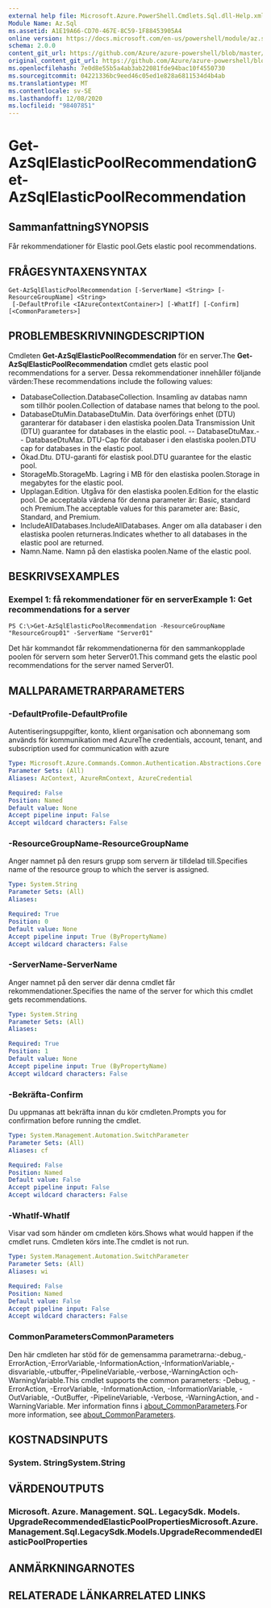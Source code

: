 ```yaml
---
external help file: Microsoft.Azure.PowerShell.Cmdlets.Sql.dll-Help.xml
Module Name: Az.Sql
ms.assetid: A1E19A66-CD70-467E-8C59-1F88453905A4
online version: https://docs.microsoft.com/en-us/powershell/module/az.sql/get-azsqlelasticpoolrecommendation
schema: 2.0.0
content_git_url: https://github.com/Azure/azure-powershell/blob/master/src/Sql/Sql/help/Get-AzSqlElasticPoolRecommendation.md
original_content_git_url: https://github.com/Azure/azure-powershell/blob/master/src/Sql/Sql/help/Get-AzSqlElasticPoolRecommendation.md
ms.openlocfilehash: 7e0d8e55b5a4ab3ab22081fde94bac10f4550730
ms.sourcegitcommit: 04221336bc9eed46c05ed1e828a6811534d4b4ab
ms.translationtype: MT
ms.contentlocale: sv-SE
ms.lasthandoff: 12/08/2020
ms.locfileid: "98407851"
---
```

# <span data-ttu-id="216da-101">Get-AzSqlElasticPoolRecommendation</span><span class="sxs-lookup"><span data-stu-id="216da-101">Get-AzSqlElasticPoolRecommendation</span></span>

## <span data-ttu-id="216da-102">Sammanfattning</span><span class="sxs-lookup"><span data-stu-id="216da-102">SYNOPSIS</span></span>
<span data-ttu-id="216da-103">Får rekommendationer för Elastic pool.</span><span class="sxs-lookup"><span data-stu-id="216da-103">Gets elastic pool recommendations.</span></span>

## <span data-ttu-id="216da-104">FRÅGESYNTAXEN</span><span class="sxs-lookup"><span data-stu-id="216da-104">SYNTAX</span></span>

```
Get-AzSqlElasticPoolRecommendation [-ServerName] <String> [-ResourceGroupName] <String>
 [-DefaultProfile <IAzureContextContainer>] [-WhatIf] [-Confirm] [<CommonParameters>]
```

## <span data-ttu-id="216da-105">PROBLEMBESKRIVNING</span><span class="sxs-lookup"><span data-stu-id="216da-105">DESCRIPTION</span></span>
<span data-ttu-id="216da-106">Cmdleten **Get-AzSqlElasticPoolRecommendation** för en server.</span><span class="sxs-lookup"><span data-stu-id="216da-106">The **Get-AzSqlElasticPoolRecommendation** cmdlet gets elastic pool recommendations for a server.</span></span>
<span data-ttu-id="216da-107">Dessa rekommendationer innehåller följande värden:</span><span class="sxs-lookup"><span data-stu-id="216da-107">These recommendations include the following values:</span></span>
- <span data-ttu-id="216da-108">DatabaseCollection.</span><span class="sxs-lookup"><span data-stu-id="216da-108">DatabaseCollection.</span></span> <span data-ttu-id="216da-109">Insamling av databas namn som tillhör poolen.</span><span class="sxs-lookup"><span data-stu-id="216da-109">Collection of database names that belong to the pool.</span></span> 
- <span data-ttu-id="216da-110">DatabaseDtuMin.</span><span class="sxs-lookup"><span data-stu-id="216da-110">DatabaseDtuMin.</span></span> <span data-ttu-id="216da-111">Data överförings enhet (DTU) garanterar för databaser i den elastiska poolen.</span><span class="sxs-lookup"><span data-stu-id="216da-111">Data Transmission Unit (DTU) guarantee for databases in the elastic pool.</span></span> 
 <span data-ttu-id="216da-112">-- DatabaseDtuMax.</span><span class="sxs-lookup"><span data-stu-id="216da-112">-- DatabaseDtuMax.</span></span> <span data-ttu-id="216da-113">DTU-Cap för databaser i den elastiska poolen.</span><span class="sxs-lookup"><span data-stu-id="216da-113">DTU cap for databases in the elastic pool.</span></span> 
- <span data-ttu-id="216da-114">Ökad.</span><span class="sxs-lookup"><span data-stu-id="216da-114">Dtu.</span></span> <span data-ttu-id="216da-115">DTU-garanti för elastisk pool.</span><span class="sxs-lookup"><span data-stu-id="216da-115">DTU guarantee for the elastic pool.</span></span> 
- <span data-ttu-id="216da-116">StorageMb.</span><span class="sxs-lookup"><span data-stu-id="216da-116">StorageMb.</span></span> <span data-ttu-id="216da-117">Lagring i MB för den elastiska poolen.</span><span class="sxs-lookup"><span data-stu-id="216da-117">Storage in megabytes for the elastic pool.</span></span> 
- <span data-ttu-id="216da-118">Upplagan.</span><span class="sxs-lookup"><span data-stu-id="216da-118">Edition.</span></span> <span data-ttu-id="216da-119">Utgåva för den elastiska poolen.</span><span class="sxs-lookup"><span data-stu-id="216da-119">Edition for the elastic pool.</span></span> <span data-ttu-id="216da-120">De acceptabla värdena för denna parameter är: Basic, standard och Premium.</span><span class="sxs-lookup"><span data-stu-id="216da-120">The acceptable values for this parameter are: Basic, Standard, and Premium.</span></span> 
- <span data-ttu-id="216da-121">IncludeAllDatabases.</span><span class="sxs-lookup"><span data-stu-id="216da-121">IncludeAllDatabases.</span></span> <span data-ttu-id="216da-122">Anger om alla databaser i den elastiska poolen returneras.</span><span class="sxs-lookup"><span data-stu-id="216da-122">Indicates whether to all databases in the elastic pool are returned.</span></span> 
- <span data-ttu-id="216da-123">Namn.</span><span class="sxs-lookup"><span data-stu-id="216da-123">Name.</span></span> <span data-ttu-id="216da-124">Namn på den elastiska poolen.</span><span class="sxs-lookup"><span data-stu-id="216da-124">Name of the elastic pool.</span></span>

## <span data-ttu-id="216da-125">BESKRIVS</span><span class="sxs-lookup"><span data-stu-id="216da-125">EXAMPLES</span></span>

### <span data-ttu-id="216da-126">Exempel 1: få rekommendationer för en server</span><span class="sxs-lookup"><span data-stu-id="216da-126">Example 1: Get recommendations for a server</span></span>
```
PS C:\>Get-AzSqlElasticPoolRecommendation -ResourceGroupName "ResourceGroup01" -ServerName "Server01"
```

<span data-ttu-id="216da-127">Det här kommandot får rekommendationerna för den sammankopplade poolen för servern som heter Server01.</span><span class="sxs-lookup"><span data-stu-id="216da-127">This command gets the elastic pool recommendations for the server named Server01.</span></span>

## <span data-ttu-id="216da-128">MALLPARAMETRAR</span><span class="sxs-lookup"><span data-stu-id="216da-128">PARAMETERS</span></span>

### <span data-ttu-id="216da-129">-DefaultProfile</span><span class="sxs-lookup"><span data-stu-id="216da-129">-DefaultProfile</span></span>
<span data-ttu-id="216da-130">Autentiseringsuppgifter, konto, klient organisation och abonnemang som används för kommunikation med Azure</span><span class="sxs-lookup"><span data-stu-id="216da-130">The credentials, account, tenant, and subscription used for communication with azure</span></span>

```yaml
Type: Microsoft.Azure.Commands.Common.Authentication.Abstractions.Core.IAzureContextContainer
Parameter Sets: (All)
Aliases: AzContext, AzureRmContext, AzureCredential

Required: False
Position: Named
Default value: None
Accept pipeline input: False
Accept wildcard characters: False
```

### <span data-ttu-id="216da-131">-ResourceGroupName</span><span class="sxs-lookup"><span data-stu-id="216da-131">-ResourceGroupName</span></span>
<span data-ttu-id="216da-132">Anger namnet på den resurs grupp som servern är tilldelad till.</span><span class="sxs-lookup"><span data-stu-id="216da-132">Specifies name of the resource group to which the server is assigned.</span></span>

```yaml
Type: System.String
Parameter Sets: (All)
Aliases:

Required: True
Position: 0
Default value: None
Accept pipeline input: True (ByPropertyName)
Accept wildcard characters: False
```

### <span data-ttu-id="216da-133">-ServerName</span><span class="sxs-lookup"><span data-stu-id="216da-133">-ServerName</span></span>
<span data-ttu-id="216da-134">Anger namnet på den server där denna cmdlet får rekommendationer.</span><span class="sxs-lookup"><span data-stu-id="216da-134">Specifies the name of the server for which this cmdlet gets recommendations.</span></span>

```yaml
Type: System.String
Parameter Sets: (All)
Aliases:

Required: True
Position: 1
Default value: None
Accept pipeline input: True (ByPropertyName)
Accept wildcard characters: False
```

### <span data-ttu-id="216da-135">-Bekräfta</span><span class="sxs-lookup"><span data-stu-id="216da-135">-Confirm</span></span>
<span data-ttu-id="216da-136">Du uppmanas att bekräfta innan du kör cmdleten.</span><span class="sxs-lookup"><span data-stu-id="216da-136">Prompts you for confirmation before running the cmdlet.</span></span>

```yaml
Type: System.Management.Automation.SwitchParameter
Parameter Sets: (All)
Aliases: cf

Required: False
Position: Named
Default value: False
Accept pipeline input: False
Accept wildcard characters: False
```

### <span data-ttu-id="216da-137">-WhatIf</span><span class="sxs-lookup"><span data-stu-id="216da-137">-WhatIf</span></span>
<span data-ttu-id="216da-138">Visar vad som händer om cmdleten körs.</span><span class="sxs-lookup"><span data-stu-id="216da-138">Shows what would happen if the cmdlet runs.</span></span>
<span data-ttu-id="216da-139">Cmdleten körs inte.</span><span class="sxs-lookup"><span data-stu-id="216da-139">The cmdlet is not run.</span></span>

```yaml
Type: System.Management.Automation.SwitchParameter
Parameter Sets: (All)
Aliases: wi

Required: False
Position: Named
Default value: False
Accept pipeline input: False
Accept wildcard characters: False
```

### <span data-ttu-id="216da-140">CommonParameters</span><span class="sxs-lookup"><span data-stu-id="216da-140">CommonParameters</span></span>
<span data-ttu-id="216da-141">Den här cmdleten har stöd för de gemensamma parametrarna:-debug,-ErrorAction,-ErrorVariable,-InformationAction,-InformationVariable,-disvariable,-utbuffer,-PipelineVariable,-verbose,-WarningAction och-WarningVariable.</span><span class="sxs-lookup"><span data-stu-id="216da-141">This cmdlet supports the common parameters: -Debug, -ErrorAction, -ErrorVariable, -InformationAction, -InformationVariable, -OutVariable, -OutBuffer, -PipelineVariable, -Verbose, -WarningAction, and -WarningVariable.</span></span> <span data-ttu-id="216da-142">Mer information finns i [about_CommonParameters](http://go.microsoft.com/fwlink/?LinkID=113216).</span><span class="sxs-lookup"><span data-stu-id="216da-142">For more information, see [about_CommonParameters](http://go.microsoft.com/fwlink/?LinkID=113216).</span></span>

## <span data-ttu-id="216da-143">KOSTNADS</span><span class="sxs-lookup"><span data-stu-id="216da-143">INPUTS</span></span>

### <span data-ttu-id="216da-144">System. String</span><span class="sxs-lookup"><span data-stu-id="216da-144">System.String</span></span>

## <span data-ttu-id="216da-145">VÄRDEN</span><span class="sxs-lookup"><span data-stu-id="216da-145">OUTPUTS</span></span>

### <span data-ttu-id="216da-146">Microsoft. Azure. Management. SQL. LegacySdk. Models. UpgradeRecommendedElasticPoolProperties</span><span class="sxs-lookup"><span data-stu-id="216da-146">Microsoft.Azure.Management.Sql.LegacySdk.Models.UpgradeRecommendedElasticPoolProperties</span></span>

## <span data-ttu-id="216da-147">ANMÄRKNINGAR</span><span class="sxs-lookup"><span data-stu-id="216da-147">NOTES</span></span>

## <span data-ttu-id="216da-148">RELATERADE LÄNKAR</span><span class="sxs-lookup"><span data-stu-id="216da-148">RELATED LINKS</span></span>
